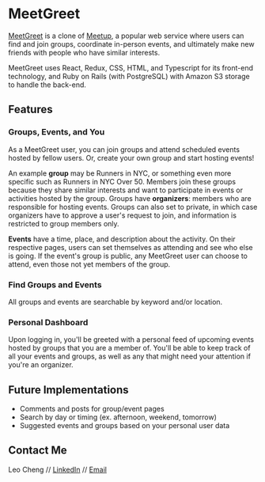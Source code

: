 # MeetGreet

[MeetGreet](https://meetgreet-lc.herokuapp.com) is a clone of [Meetup](http://www.meetup.com), a popular web service where users can find and join groups, coordinate in-person events, and ultimately make new friends with people who have similar interests.

MeetGreet uses React, Redux, CSS, HTML, and Typescript for its front-end technology, and Ruby on Rails (with PostgreSQL) with Amazon S3 storage to handle the back-end.

<!-- ![MeetGreet preview image](/app/assets/images/readme1.png) -->

## Features

### Groups, Events, and You 

As a MeetGreet user, you can join groups and attend scheduled events hosted by fellow users. Or, create your own group and start hosting events!

An example **group** may be Runners in NYC, or something even more specific such as Runners in NYC Over 50. Members join these groups because they share similar interests and want to participate in events or activities hosted by the group. Groups have **organizers**: members who are responsible for hosting events. Groups can also set to private, in which case organizers have to approve a user's request to join, and information is restricted to group members only. 

**Events** have a time, place, and description about the activity. On their respective pages, users can set themselves as attending and see who else is going. If the event's group is public, any MeetGreet user can choose to attend, even those not yet members of the group. 

### Find Groups and Events

All groups and events are searchable by keyword and/or location. 

### Personal Dashboard

Upon logging in, you'll be greeted with a personal feed of upcoming events hosted by groups that you are a member of. You'll be able to keep track of all your events and groups, as well as any that might need your attention if you're an organizer. 

## Future Implementations

* Comments and posts for group/event pages
* Search by day or timing (ex. afternoon, weekend, tomorrow)
* Suggested events and groups based on your personal user data


## Contact Me
Leo Cheng // [LinkedIn](http://www.linkedin.com/in/sirleoc) // [Email](leo.cheng92@gmail.com)